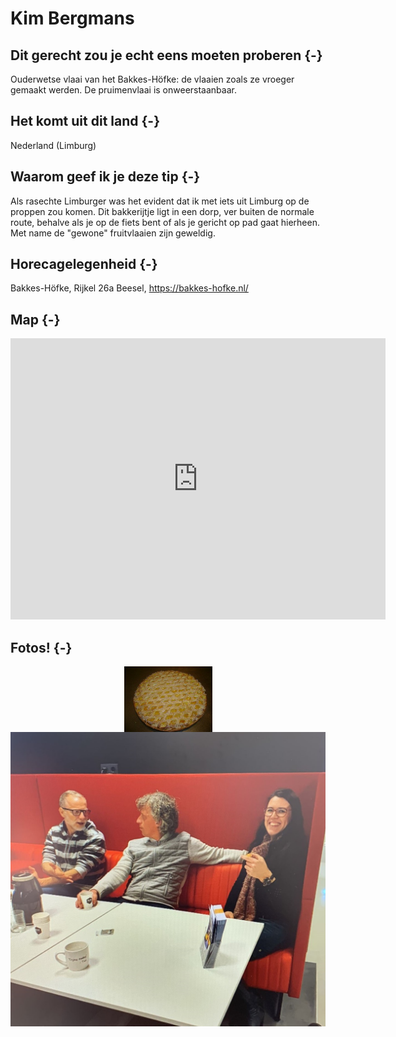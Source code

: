 # Kim Bergmans









## Dit gerecht zou je echt eens moeten proberen {-} 

Ouderwetse vlaai van het Bakkes-Höfke: de vlaaien zoals ze vroeger gemaakt werden. De pruimenvlaai is onweerstaanbaar.

## Het komt uit dit land {-}

Nederland (Limburg)

## Waarom geef ik je deze tip {-}

Als rasechte Limburger was het evident dat ik met iets uit Limburg op de proppen zou komen. Dit bakkerijtje ligt in een dorp, ver buiten de normale route, behalve als je op de fiets bent of als je gericht op pad gaat hierheen. Met name de "gewone" fruitvlaaien zijn geweldig.

## Horecagelegenheid {-}

Bakkes-Höfke, Rijkel 26a Beesel, https://bakkes-hofke.nl/

## Map {-}

<iframe src="https://www.google.com/maps/embed?pb=!1m18!1m12!1m3!1d2496.9301008349935!2d6.019968415076159!3d51.25719633678812!2m3!1f0!2f0!3f0!3m2!1i1024!2i768!4f13.1!3m3!1m2!1s0x47c74c0a9366692f%3A0xdb5c1948955089de!2sBakkes-H%C3%B6fke!5e0!3m2!1snl!2snl!4v1661265429370!5m2!1snl!2snl" width="600" height="450" style="border:0;" allowfullscreen="" loading="lazy" referrerpolicy="no-referrer-when-downgrade"></iframe>

## Fotos! {-}

<img src="images/gerechten/Kim_vlaai_Kim Bergmans.JPG" width="141" style="display: block; margin: auto;" />

<img src="images/people/UB_Kim Bergmans_1.jpeg" width="572" style="display: block; margin: auto;" />
